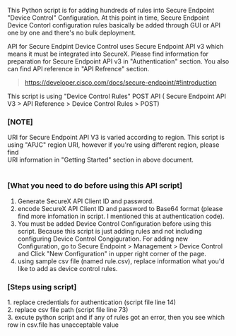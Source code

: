 

This Python script is for adding hundreds of rules into Secure Endpoint "Device Control" Configuration.
At this point in time, Secure Endpoint Device Contorl configuration rules basically be added through GUI or API one by one and there's no bulk deployment.

API for Secure Endpint Device Control uses Secure Endpoint API v3 which means it must be integrated into SecureX.
Please find information for preparation for Secure Endpoint API v3 in "Authentication" section. You also can find API reference in "API Refrence" section.
 > https://developer.cisco.com/docs/secure-endpoint/#!introduction

This script is using "Device Control Rules" POST API ( Secure Endpoint API V3 > API Reference > Device Control Rules > POST)
<br>

<H3>[NOTE]</H3>
URI for Secure Endpoint API V3 is varied according to region. This script is using "APJC" region URI, however if you're using different region, please find <br>
URI information in "Getting Started" section in above document.
<br>
<br>
<h3>[What you need to do before using this API script]</h3>

  1. Generate SecureX API Client ID and password.<br>
  2. encode SecureX API Client ID and password to Base64 format (please find more infomation in script. I mentioned this at authentication code).<br>
  3. You must be added Device Control Configuration before using this script. Because this script is just adding rules and not including configuring Device Control Congiguration. For adding new Configuration, go to Secure Endpoint > Management > Device Control and Click "New Configuration" in upper right corner of the page.<br>
  4. using sample csv file (named rule.csv), replace information what you'd like to add as device control rules.
 
<h3>[Steps using script]</h3>
  1. replace credentials for authentication (script file line 14)
  <br>
  2. replace csv file path (script file line 73)
  <br>
  3. excute python script and if any of rules got an error, then you see which row in csv.file has unacceptable value
  <br>
